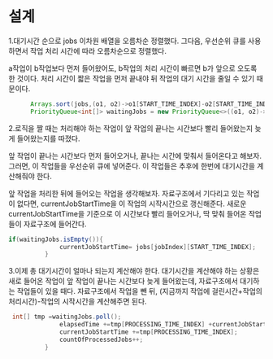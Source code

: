 설계
=============
1.대기시간 순으로 jobs 이차원 배열을 오름차순 정렬했다. 그다음, 우선순위 큐를 사용하면서 작업 처리 시간에 따라 오름차순으로 정렬했다. 

a작업이 b작업보다 먼저 들어왔어도, b작업의 처리 시간이 빠르면 b가 앞으로 오도록 한 것이다. 처리 시간이 짧은 작업을 먼저 끝내야 뒤 작업의 대기 시간을 줄일 수 있기 때문이다.


```java
      Arrays.sort(jobs,(o1, o2)->o1[START_TIME_INDEX]-o2[START_TIME_INDEX]);
      PriorityQueue<int[]> waitingJobs = new PriorityQueue<>((o1, o2)->o1[PROCESSING_TIME_INDEX]-o2[PROCESSING_TIME_INDEX]);
```

2.로직을 짤 때는 처리해야 하는 작업이 앞 작업의 끝나는 시간보다 빨리 들어왔는지 늦게 들어왔는지를 따졌다.

앞 작업이 끝나는 시간보다 먼저 들어오거나, 끝나는 시간에 맞춰서 들어온다고 해보자. 그러면, 이 작업들을 우선순위 큐에 넣어준다. 이 작업들은 추후에 한번에 대기시간을 계산해줘야 한다.

앞 작업을 처리한 뒤에 들어오는 작업을 생각해보자. 자료구조에서 기다리고 있는 작업이 없다면, currentJobStartTime을 이 작업의 시작시간으로 갱신해준다. 새로운 currentJobStartTime을 기준으로 이 시간보다 빨리 들어오거나, 딱 맞춰 들어온 작업들이 자료구조에 들어간다.


```java
if(waitingJobs.isEmpty()){
              currentJobStartTime= jobs[jobIndex][START_TIME_INDEX];
          }
```

3.이제 총 대기시간이 얼마나 되는지 계산해야 한다. 대기시간을 계산해야 하는 상황은 새로 들어온 작업이 앞 작업이 끝나는 시간보다 늦게 들어왔는데, 자료구조에서 대기하는 작업들이 있을 때다. 자료구조에서 작업을 뺀 뒤, (지금까지 작업에 걸린시간+작업의 처리시간)-작업의 시작시간을 계산해주면 된다.
```java
 int[] tmp =waitingJobs.poll();
              elapsedTime +=tmp[PROCESSING_TIME_INDEX] +currentJobStartTime -tmp[START_TIME_INDEX];
              currentJobStartTime +=tmp[PROCESSING_TIME_INDEX];
              countOfProcessedJobs++;
          }
```

